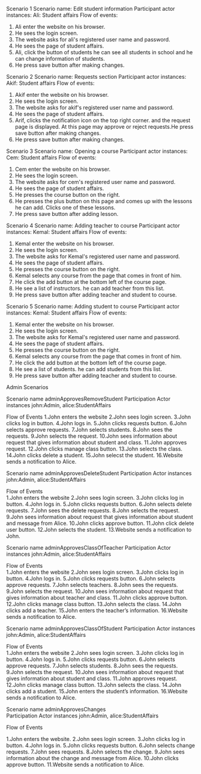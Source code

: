 Scenario 1
Scenario name: Edit student information
Participant actor instances: Ali: Student affairs
Flow of events: 
1.	Ali enter the website on his browser.
2.	He sees the login screen. 
3.	The website asks for ali's registered user name and password.
4.	He sees the page of student affairs.
5.	Ali, click the button of students he can see all students in school and he can change information of students.
6.	He press save button after making changes.


Scenario 2
Scenario name: Requests section
Participant actor instances: Akif: Student affairs
Flow of events: 
1.	Akif enter the website on his browser.
2.	He sees the login screen. 
3.	The website asks for akif's registered user name and password.
4.	He sees the page of student affairs.
5.	Arif, clicks the notification icon on the top right corner. and the request page is displayed. At this page may approve or reject requests.He press save button after making changes.
6.	He press save button after making changes.


Scenario 3
Scenario name: Opening a course
Participant actor instances: Cem: Student affairs
Flow of events: 
1.	Cem enter the website on his browser.
2.	He sees the login screen. 
3.	The website asks for cem's registered user name and password.
4.	He sees the page of student affairs.
5.	He presses the course button on the right.
6.	He presses the plus button on this page and comes up with the lessons he can add. Clicks one of these lessons.
7.	He press save button after adding lesson.


Scenario 4
Scenario name: Adding teacher to course
Participant actor instances: Kemal: Student affairs
Flow of events: 
1.	Kemal enter the website on his browser.
2.	He sees the login screen. 
3.	The website asks for Kemal's registered user name and password.
4.	He sees the page of student affairs.
5.	He presses the course button on the right.
6.	Kemal selects any course from the page that comes in front of him.
7.	He click the add button at the bottom left of the course page.
8.	He see a list of instructors. he can add teacher from this list.
9.	He press save button after adding teacher and student to course.


Scenario 5
Scenario name: Adding student to course
Participant actor instances: Kemal: Student affairs
Flow of events: 
1.	Kemal enter the website on his browser.
2.	He sees the login screen. 
3.	The website asks for Kemal's registered user name and password.
4.	He sees the page of student affairs.
5.	He presses the course button on the right.
6.	Kemal selects any course from the page that comes in front of him.
7.	He click the add button at the bottom left of the course page.
8.	He see a list of students. he can add students from this list.
9.	He press save button after adding teacher and student to course.





Admin Scenarios

Scenario name       adminApprovesRemoveStudent 
Participation Actor instances  john:Admin, alice:StudentAffairs 
 
Flow of Events
1.John enters the website 
2.John sees login screen. 
3.John clicks log in button. 
4.John logs in. 
5.John clicks requests button. 
6.John selects approve requests. 
7.John selects students. 
8.John sees the requests. 
9.John selects the request. 
10.John sees information about request that gives information about student and class. 
11.John approves request. 
12.John clicks manage class button. 
13.John selects the class. 
14.John clicks delete a student. 
15.John selecst the student. 
16.Website sends a notification to Alice. 

 
  
Scenario name       adminApprovesDeleteStudent 
Participation Actor instances  john:Admin, alice:StudentAffairs

Flow of Events  
1.John enters the website 
2.John sees login screen. 
3.John clicks log in button. 
4.John logs in. 
5.John clicks requests button. 
6.John selects delete requests. 
7.John sees the delete requests. 
8.John selects the request. 
9.John sees information about request that gives information about student and message from Alice. 
10.John clicks approve button. 
11.John click delete user button. 
12.John selects the student. 
13.Website sends a notification to John. 

 

Scenario name       adminApprovesClassOfTeacher 
Participation Actor instances  john:Admin, alice:StudentAffairs 

Flow of Events  
1.John enters the website 
2.John sees login screen. 
3.John clicks log in button. 
4.John logs in. 
5.John clicks requests button. 
6.John selects approve requests. 
7.John selects teachers. 
8.John sees the requests. 
9.John selects the request. 
10.John sees information about request that gives information about teacher and class. 
11.John clicks approve button. 
12.John clicks manage class button. 
13.John selects the class. 
14.John clicks add a teacher. 
15.John enters the teacher’s information. 
16.Website sends a notification to Alice. 

 

Scenario name       adminApprovesClassOfStudent 
Participation Actor instances  john:Admin, alice:StudentAffairs 

Flow of Events  
1.John enters the website 
2.John sees login screen. 
3.John clicks log in button. 
4.John logs in. 
5.John clicks requests button. 
6.John selects approve requests. 
7.John selects students. 
8.John sees the requests. 
9.John selects the request. 
10.John sees information about request that gives information about student and class. 
11.John approves request. 
12.John clicks manage class button. 
13.John selects the class. 
14.John clicks add a student. 
15.John enters the student’s information. 
16.Website sends a notification to Alice.



Scenario name                      adminApprovesChanges  
Participation Actor instances  john:Admin, alice:StudentAffairs 

Flow of Events  
  
1.John enters the website. 
2.John sees login screen. 
3.John clicks log in button. 
4.John logs in. 
5.John clicks requests button. 
6.John selects change requests. 
7.John sees requests. 
8.John selects the change. 
9.John sees information about the change and message from Alice. 
10.John clicks approve button. 
11.Website sends a notification to Alice. 

 

 

 

 




